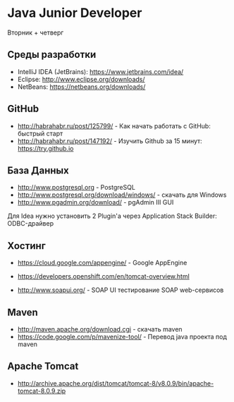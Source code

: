 Java Junior Developer
=====================

Вторник + четверг 

Среды разработки
----------------
* IntelliJ IDEA (JetBrains): https://www.jetbrains.com/idea/
* Eclipse: http://www.eclipse.org/downloads/
* NetBeans: https://netbeans.org/downloads/

GitHub
------
* http://habrahabr.ru/post/125799/ - Как начать работать с GitHub: быстрый старт
* http://habrahabr.ru/post/147192/ - Изучить Github за 15 минут: https://try.github.io

База Данных
-----------
* http://www.postgresql.org - PostgreSQL 
* http://www.postgresql.org/download/windows/ - скачать для Windows
* http://www.pgadmin.org/download/ - pgAdmin III GUI

Для Idea нужно установить 2 Plugin'а через Application Stack Builder:
ODBC-драйвер 


Хостинг
-------
* https://cloud.google.com/appengine/ - Google AppEngine
* https://developers.openshift.com/en/tomcat-overview.html

* http://www.soapui.org/ - SOAP UI тестирование SOAP web-сервисов

Maven
-----
* http://maven.apache.org/download.cgi - скачать maven
* https://code.google.com/p/mavenize-tool/ - Перевод java проекта под maven

Apache Tomcat
-------------
* http://archive.apache.org/dist/tomcat/tomcat-8/v8.0.9/bin/apache-tomcat-8.0.9.zip



